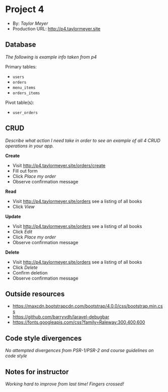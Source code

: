 # Project 4
+ By: *Taylor Meyer*
+ Production URL: <http://p4.taylormeyer.site>

## Database
*The following is example info taken from p4*

Primary tables:
+ `users`
+ `orders`
+ `menu_items`
+ `orders_items`
  
Pivot table(s):
+ `user_orders`

## CRUD
*Describe what action I need take in order to see an example of all 4 CRUD operations in your app.*

__Create__
+ Visit <http://p4.taylormeyer.site/orders/create>
+ Fill out form
+ Click *Place my order*
+ Observe confirmation message
  
__Read__
+ Visit <http://p4.taylormeyer.site/orders> see a listing of all books
+ Click *View*
  
__Update__
+ Visit <http://p4.taylormeyer.site/orders> see a listing of all books
+ Click *Edit*
+ Click *Place my order*
+ Observe confirmation message
  
__Delete__
+ Visit <http://p4.taylormeyer.site/orders> see a listing of all books
+ Click *Delete*
+ Confirm deletion
+ Observe confirmation message

## Outside resources
* https://maxcdn.bootstrapcdn.com/bootstrap/4.0.0/css/bootstrap.min.css
* https://github.com/barryvdh/laravel-debugbar
* https://fonts.googleapis.com/css?family=Raleway:300,400,600

## Code style divergences
*No attempted divergences from PSR-1/PSR-2 and course guidelines on code style*

## Notes for instructor
*Working hard to improve from last time! Fingers crossed!*
